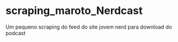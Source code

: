 # scraping_maroto_Nerdcast
 Um pequeno scraping do feed do site jovem nerd para download do podcast
